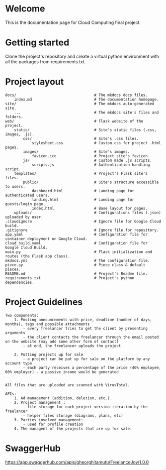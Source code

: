 # Welcome
This is the documentation page for Cloud Computing final project.

# Getting started
Clone the project's repository and create a virtual python environment with all the packages from requirements.txt.

# Project layout
    docs/                                   # The mkdocs docs files.
        index.md                            # The documentation homepage.
    site/                                   # The mkdocs auto-generated site.
        ...                                 # The mkdocs site's files and folders.
    web/                                    # Flask website of the project.
        static/                             # Site's static files (.css, images, .js).
            css/                            # Site's .css files.
                stylesheet.css              # Custom css for project .html pages.
            images/                         # Site's images.
                favicon.ico                 # Project site's favicon.
            js/                             # Custom made .js scripts.     
                scripts.js                  # Authentication handling script.       
        templates/                          # Project's Flask site's files.
            public/                         # Site's structure accessible to users.
                dashboard.html              # Landing page for authenticated users.
                landing.html                # Landing page for guests/login page.
                index.html                  # Base layout for pages.
        uploads/                            # Configurations files (.json) uploaded by user.
    .cloudignore                            # Ignore file for Google Cloud build.
    .gitignore                              # Ignore file for repository.
    app.yaml                                # Configuration file for container deployment on Google Cloud.
    cloud_build.yaml                        # Configuration file for Google Cloud Build.
    main.py                                 # Flask initialization and routes (the Flask app class).
    mkdocs.yml                              # The configuration file.
    piece.py                                # Piece class & default pieces.
    README.md                               # Project's Readme file.
    requirements.txt                        # Project's python dependencies.

# Project Guidelines
    Two components:
    	1. Posting announcements with price, deadline (number of days, months), tags and possible attachments
    		- every freelancer tries to get the client by presenting arguments
    		- the client contacts the freelancer through the email posted on the website (may add some other form of contact)
    		- at end, the freelancer uploads the project
    		
    	2. Putting projects up for sale
    		- a project can be put up for sale on the platform by any account type
    		- each party receives a percentage of the price (40% employee, 60% employer) - a passive income would be generated
    	
        
    All files that are uploaded are scanned with VirusTotal.
    
    APIs: 
    	1. Ad management (addition, deletion, etc.).
    	2. Project management :
    	    - file storage for each project version iteration by the freelancer
    		- helper files storage (diagrams, plans, etc)
    	3. Parties involved management:
    		- used for profile creation
    	4. The managent of the projects that are up for sale.
    
# SwaggerHub
<https://app.swaggerhub.com/apis/gheorghitamutu/FreelanceJoy/1.0.0><br>
